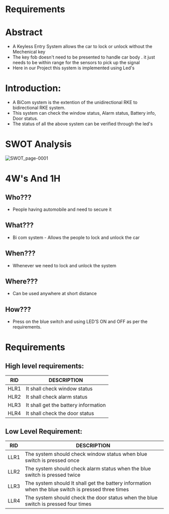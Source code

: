 # Requirements

# Abstract
- A Keyless Entry System allows the car to lock or unlock without the Mechenical key  
- The key fob doesn't need to be presented to  handle car body . it just needs to be within range for the sensors to pick up the signal
- Here in our Project this system is implemented using Led's 

# Introduction:

- A BiCom system is the extention of the unidirectional RKE to bidirectional RKE system. 
- This system can check the window status, Alarm status, Battery info, Door status. 
- The status of all the above system can be verified through the led's




# SWOT Analysis
![SWOT_page-0001](https://user-images.githubusercontent.com/98816316/157918397-18273306-c3af-409a-9e9a-3b57ad97d1ad.jpg)

# 4W's And 1H

## Who??? 
- People having automobile and need to secure it  
## What??? 
- Bi com system - Allows the people to lock and unlock the car
## When??? 
- Whenever we need to lock and unlock the system
## Where??? 
- Can be used anywhere at short distance
## How??? 
- Press on the blue switch and using LED’S ON and OFF as per the requirements. 

# Requirements

## High level requirements:

|RID	|DESCRIPTION |
|---- |----|
|HLR1	|It shall check window status  |
|HLR2	|It shall check alarm status |
|HLR3	|It shall get the battery information |
|HLR4	|It shall check the door status |


## Low Level Requirement:

|RID	|DESCRIPTION |
|---- |----|
|LLR1 |The system should check window status when blue switch is pressed once|
|LLR2 |The system should check alarm status when the blue switch is pressed twice|
|LLR3 |The system should It shall get the battery information when the blue switch is pressed three times|
|LLR4 |The system should check the door status when the blue switch is pressed four times|
